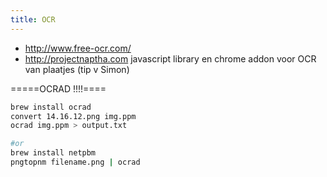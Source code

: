 ```yaml
---
title: OCR
---
```

* http://www.free-ocr.com/
* http://projectnaptha.com javascript library en chrome addon voor OCR van plaatjes (tip v Simon)

=====OCRAD !!!!====
```bash
brew install ocrad
convert 14.16.12.png img.ppm
ocrad img.ppm > output.txt

#or
brew install netpbm
pngtopnm filename.png | ocrad


```
